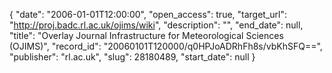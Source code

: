 {
  "date": "2006-01-01T12:00:00", 
  "open_access": true, 
  "target_url": "http://proj.badc.rl.ac.uk/ojims/wiki", 
  "description": "", 
  "end_date": null, 
  "title": "Overlay Journal Infrastructure for Meteorological Sciences (OJIMS)", 
  "record_id": "20060101T120000/q0HPJoADRhFh8s/vbKhSFQ==", 
  "publisher": "rl.ac.uk", 
  "slug": 28180489, 
  "start_date": null
}

